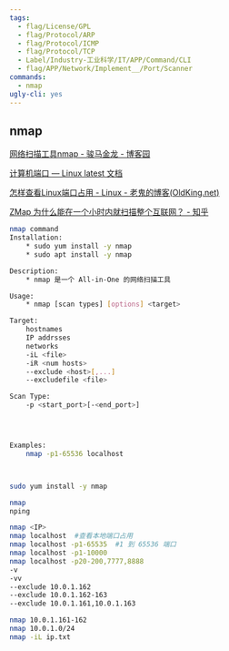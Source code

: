 ```yaml
---
tags:
  - flag/License/GPL
  - flag/Protocol/ARP
  - flag/Protocol/ICMP
  - flag/Protocol/TCP
  - Label/Industry-工业科学/IT/APP/Command/CLI
  - flag/APP/Network/Implement__/Port/Scanner
commands:
  - nmap
ugly-cli: yes
---
```


## nmap

[网络扫描工具nmap - 骏马金龙 - 博客园](https://www.cnblogs.com/f-ck-need-u/p/7064323.html)

[计算机端口 — Linux latest 文档](https://gnu-linux.readthedocs.io/zh/latest/Chapter03/00_port.html)

[怎样查看Linux端口占用 - Linux - 老鬼的博客(OldKing.net)](https://www.oldking.net/1307.html)

[ZMap 为什么能在一个小时内就扫描整个互联网？ - 知乎](https://www.zhihu.com/question/21505586/answer/18443313)

```bash
nmap command
Installation:
	* sudo yum install -y nmap
	* sudo apt install -y nmap

Description:
	* nmap 是一个 All-in-One 的网络扫描工具

Usage:
	* nmap [scan types] [options] <target>

Target:
	hostnames
	IP addrsses
	networks
	-iL <file>
	-iR <num hosts>
	--exclude <host>[,...]
	--excludefile <file>

Scan Type:
	-p <start_port>[-<end_port>]




Examples:
    nmap -p1-65536 localhost



sudo yum install -y nmap

nmap
nping

nmap <IP>
nmap localhost  #查看本地端口占用
nmap localhost -p1-65535  #1 到 65536 端口
nmap localhost -p1-10000
nmap localhost -p20-200,7777,8888
-v
-vv
--exclude 10.0.1.162
--exclude 10.0.1.162-163
--exclude 10.0.1.161,10.0.1.163

nmap 10.0.1.161-162
nmap 10.0.1.0/24
nmap -iL ip.txt

```